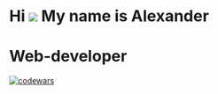 Hi ![](https://user-images.githubusercontent.com/18350557/176309783-0785949b-9127-417c-8b55-ab5a4333674e.gif) My name is Alexander
==================================================================================================================================

Web-developer
======================================================
[![codewars](https://www.codewars.com/users/username/badges/large)](https://www.codewars.com/users/username)  
